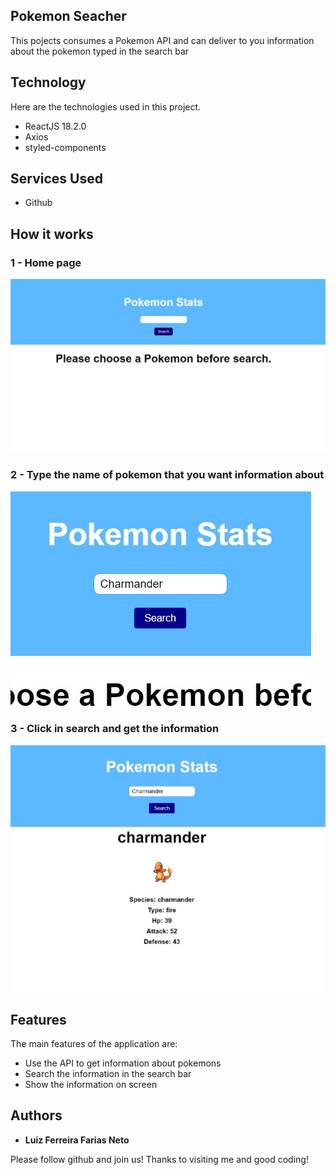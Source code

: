 ## Pokemon Seacher
This pojects consumes a Pokemon API and can deliver to you information about the pokemon typed in the search bar

## Technology 

Here are the technologies used in this project.

* ReactJS 18.2.0
* Axios
* styled-components

## Services Used

* Github

## How it works

### 1 - Home page

![Home Page](https://github.com/Luiz-Farias-dev/pokemon_search_react/blob/master/src/assets/Pokemon%20searcher%2001.jpg)

### 2 - Type the name of pokemon that you want information about

![Type Pokemon name](https://github.com/Luiz-Farias-dev/pokemon_search_react/blob/master/src/assets/pokemon%20searcher%2002.jpg)

### 3 - Click in search and get the information

![information](https://github.com/Luiz-Farias-dev/pokemon_search_react/blob/master/src/assets/Pokemon%20searcher%2003.jpg)


## Features

The main features of the application are:
 - Use the API to get information about pokemons
 - Search the information in the search bar
 - Show the information on screen

  ## Authors

  * **Luiz Ferreira Farias Neto** 

  Please follow github and join us!
  Thanks to visiting me and good coding!
